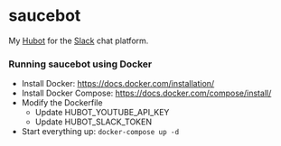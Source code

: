# saucebot
My [Hubot](https://github.com/github/hubot/) for the [Slack](https://slack.com/) chat platform.

### Running saucebot using Docker

- Install Docker: https://docs.docker.com/installation/
- Install Docker Compose: https://docs.docker.com/compose/install/
- Modify the Dockerfile
    - Update HUBOT_YOUTUBE_API_KEY
    - Update HUBOT_SLACK_TOKEN
- Start everything up:
```docker-compose up -d```

